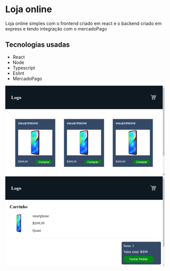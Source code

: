 # Loja online
Loja online simples com o frontend criado em react e o backend criado em express e tendo integração com o mercadoPago

## Tecnologias usadas

* React
* Node
* Typescript
* Eslint
* MercadoPago

![](.GitHub/Home.png)
![](.GitHub/Cart.png)